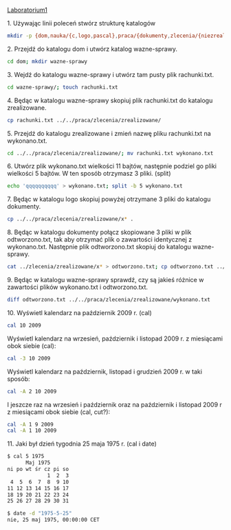 [Laboratorium1](http://wbzyl.inf.ug.edu.pl/sp/labs01)

1\. Używając linii poleceń stwórz strukturę katalogów
```sh
mkdir -p {dom,nauka/{c,logo,pascal},praca/{dokumenty,zlecenia/{niezrealizowane,zrealizowane}}}
```

2\. Przejdź do katalogu dom i utwórz katalog wazne-sprawy.
```sh
cd dom; mkdir wazne-sprawy
```

3\. Wejdź do katalogu wazne-sprawy i utwórz tam pusty plik rachunki.txt.
```sh
cd wazne-sprawy/; touch rachunki.txt
```

4\. Będąc w katalogu wazne-sprawy skopiuj plik rachunki.txt do katalogu zrealizowane.
```sh
cp rachunki.txt ../../praca/zlecenia/zrealizowane/
```

5\. Przejdź do katalogu zrealizowane i zmień nazwę pliku rachunki.txt na wykonano.txt.
```sh
cd ../../praca/zlecenia/zrealizowane/; mv rachunki.txt wykonano.txt
```

6\. Utwórz plik wykonano.txt wielkości 11 bajtów, następnie podziel go pliki wielkości 5 bajtów. W ten sposób otrzymasz 3 pliki. (split)
```sh
echo 'qqqqqqqqqq' > wykonano.txt; split -b 5 wykonano.txt
```

7\. Będąc w katalogu logo skopiuj powyżej otrzymane 3 pliki do katalogu dokumenty.
```sh
cp ../../praca/zlecenia/zrealizowane/x* .
```

8\. Będąc w katalogu dokumenty połącz skopiowane 3 pliki w plik odtworzono.txt, tak aby otrzymać plik o zawartości identycznej z wykonano.txt. Następnie plik odtworzono.txt skopiuj do katalogu wazne-sprawy.
```sh
cat ../zlecenia/zrealizowane/x* > odtworzono.txt; cp odtworzono.txt ../../dom/wazne-sprawy/.
```

9\. Będąc w katalogu wazne-sprawy sprawdź, czy są jakieś różnice w zawartości plików wykonano.txt i odtworzono.txt.
```sh
diff odtworzono.txt ../../praca/zlecenia/zrealizowane/wykonano.txt
```

10\. Wyświetl kalendarz na październik 2009 r. (cal)
```sh
cal 10 2009
```

Wyświetl kalendarz na wrzesień, październik i listopad 2009 r. z miesiącami obok siebie (cal):
```sh
cal -3 10 2009
```

Wyświetl kalendarz na październik, listopad i grudzień 2009 r. w taki sposób:
```sh
cal -A 2 10 2009
```

I jeszcze raz na wrzesień i październik oraz na październik i listopad 2009 r z miesiącami obok siebie (cal, cut?):
```sh
cal -A 1 9 2009
cal -A 1 10 2009
```

11\. Jaki był dzień tygodnia 25 maja 1975 r. (cal i date)
```sh
$ cal 5 1975
      Maj 1975        
ni po wt śr cz pi so  
             1  2  3  
 4  5  6  7  8  9 10  
11 12 13 14 15 16 17  
18 19 20 21 22 23 24  
25 26 27 28 29 30 31  

$ date -d "1975-5-25"
nie, 25 maj 1975, 00:00:00 CET
```
